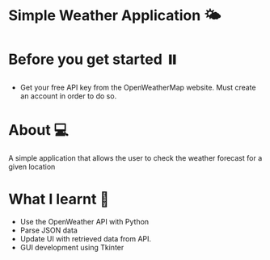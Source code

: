 # Simple Weather Application 🌤️

# Before you get started ⏸️
* Get your free API key from the OpenWeatherMap website. Must create an account in order to do so.


# About 💻
A simple application that allows the user to check the weather forecast for a given location

# What I learnt 🚀
* Use the OpenWeather API with Python 
* Parse JSON data
* Update UI with retrieved data from API.
* GUI development using Tkinter


